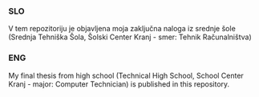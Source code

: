 <h3>SLO</h3>
<p>V tem repozitoriju je objavljena moja zaključna naloga iz srednje šole (Srednja Tehniška Šola, Šolski Center Kranj - smer: Tehnik Računalništva)</p>
<p></p>
<h3>ENG</h3>
<p>My final thesis from high school (Technical High School, School Center Kranj - major: Computer Technician) is published in this repository.</p>
